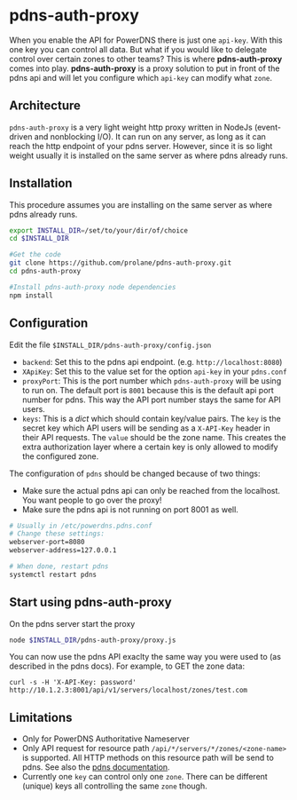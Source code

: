# pdns-auth-proxy
When you enable the API for PowerDNS there is just one `api-key`. With this one key you can control all data. But what if you would like to delegate control over certain zones to other teams? This is where **pdns-auth-proxy** comes into play. **pdns-auth-proxy** is a proxy solution to put in front of the pdns api and will let you configure which `api-key` can modify what `zone`.

## Architecture
`pdns-auth-proxy` is a very light weight http proxy written in NodeJs (event-driven and nonblocking I/O). It can run on any server, as long as it can reach the http endpoint of your pdns server. However, since it is so light weight usually it is installed on the same server as where pdns already runs.

## Installation
This procedure assumes you are installing on the same server as where pdns already runs.

```bash
export INSTALL_DIR=/set/to/your/dir/of/choice
cd $INSTALL_DIR

#Get the code
git clone https://github.com/prolane/pdns-auth-proxy.git
cd pdns-auth-proxy

#Install pdns-auth-proxy node dependencies
npm install
```

## Configuration
Edit the file `$INSTALL_DIR/pdns-auth-proxy/config.json`
- `backend`: Set this to the pdns api endpoint. (e.g. `http://localhost:8080`)
- `XApiKey`: Set this to the value set for the option `api-key` in your `pdns.conf`
- `proxyPort`: This is the port number which `pdns-auth-proxy` will be using to run on. The default port is `8001` because this is the default api port number for pdns. This way the API port number stays the same for API users.
- `keys`: This is a *dict* which should contain key/value pairs. The `key` is the secret key which API users will be sending as a `X-API-Key` header in their API requests. The `value` should be the zone name. This creates the extra authorization layer where a certain key is only allowed to modify the configured zone.

The configuration of `pdns` should be changed because of two things:
- Make sure the actual pdns api can only be reached from the localhost. You want people to go over the proxy!
- Make sure the pdns api is not running on port 8001 as well.

```bash
# Usually in /etc/powerdns.pdns.conf
# Change these settings:
webserver-port=8080
webserver-address=127.0.0.1

# When done, restart pdns
systemctl restart pdns
```

## Start using pdns-auth-proxy
On the pdns server start the proxy
```bash
node $INSTALL_DIR/pdns-auth-proxy/proxy.js
```

You can now use the pdns API exaclty the same way you were used to (as described in the pdns docs). For example, to GET the zone data:
```
curl -s -H 'X-API-Key: password' http://10.1.2.3:8001/api/v1/servers/localhost/zones/test.com
```

## Limitations
- Only for PowerDNS Authoritative Nameserver
- Only API request for resource path `/api/*/servers/*/zones/<zone-name>` is supported. All HTTP methods on this resource path will be send to pdns. See also the [pdns documentation](https://doc.powerdns.com/authoritative/http-api/zone.html).
- Currently one `key` can control only one `zone`. There can be different (unique) keys all controlling the same `zone` though.


